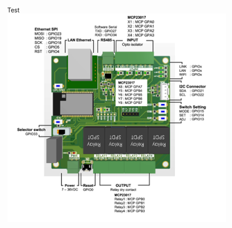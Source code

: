 Test
![Alt text](https://github.com/patikhom/TITAN-44/blob/main/examples/DHT/TITAN-44-gpio.png?raw=true "Wiring digram")

